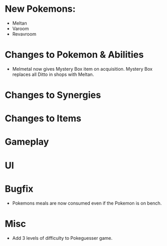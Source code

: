 # New Pokemons:

- Meltan
- Varoom
- Revavroom

# Changes to Pokemon & Abilities

- Melmetal now gives Mystery Box item on acquisition. Mystery Box replaces all Ditto in shops with Meltan.

# Changes to Synergies

# Changes to Items

# Gameplay

# UI

# Bugfix

- Pokemons meals are now consumed even if the Pokemon is on bench.

# Misc

- Add 3 levels of difficulty to Pokeguesser game.